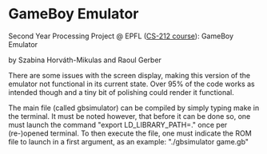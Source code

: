 # GameBoy Emulator
Second Year Processing Project @ EPFL ([CS-212 course](https://edu.epfl.ch/coursebook/en/system-programming-project-CS-212)): GameBoy Emulator

by Szabina Horváth-Mikulas and Raoul Gerber

There are some issues with the screen display, making this version of the emulator not functional in its current state. Over 95% of the code works as intended though and a tiny bit of polishing could render it functional.

The main file (called gbsimulator) can be compiled by simply typing make in the terminal. It must be noted however, that before it can be done so, one must launch the command "export LD_LIBRARY_PATH=." once per (re-)opened terminal. To then execute the file, one must indicate the ROM file to launch in a first argument, as an example: "./gbsimulator game.gb"
